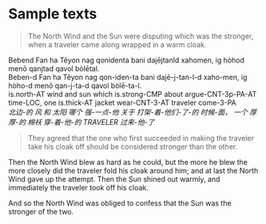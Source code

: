 # Sample texts

> The North Wind and the Sun were disputing which was the stronger, when a traveler came along wrapped in a warm cloak.

Bebend Fan ha Têyon nag qonidenta bani dajējtanld xahomen, ig hòhod menō qanjtad qavol bòlētal.\
Beben-d Fan ha Têyon nag qon-iden-ta bani dajē-j-tan-l-d xaho-men, ig hòho-d menō qan-j-ta-d qavol bòlē-ta-l.\
is.north-AT wind and sun which is.strong-CMP about argue-CNT-3p-PA-AT time-LOC, one is.thick-AT jacket wear-CNT-3-AT traveler come-3-PA \
_北边-的 风 和 太阳 哪个 强-一点-他 关于 打架-着-他们-了-的 时候-面， 一个 厚厚-的 棉袄 穿-着-他-的 TRAVELER 过来-他-了_

> They agreed that the one who first succeeded in making the traveler take his cloak off should be considered stronger than the other.

Then the North Wind blew as hard as he could, but the more he blew the more closely did the traveler fold his cloak around him;
and at last the North Wind gave up the attempt. Then the Sun shined out warmly, and immediately the traveler took off his cloak.

And so the North Wind was obliged to confess that the Sun was the stronger of the two.
